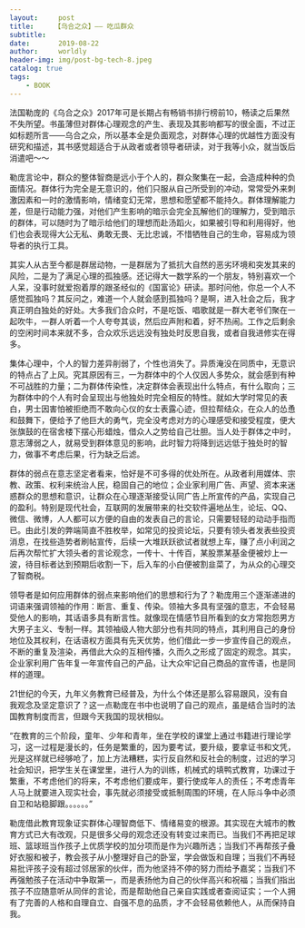 ```yaml
---
layout:     post
title:     【乌合之众】—— 吃瓜群众
subtitle:   
date:       2019-08-22
author:     worldly
header-img: img/post-bg-tech-8.jpeg
catalog: true
tags:
    - BOOK
---
```


法国勒庞的《乌合之众》2017年可是长期占有畅销书排行榜前10，畅读之后果然不失所望。书虽薄但对群体心理观念的产生、表现及其影响都写的很全面，不过正如标题所言——乌合之众，所以基本全是负面观念，对群体心理的优越性方面没有研究和描述，其书感觉超适合于从政者或者领导者研读，对于我等小众，就当饭后消遣吧～～

勒庞言论中，群众的整体智商是远小于个人的，群众聚集在一起，会造成种种的负面情况。群体行为完全是无意识的，他们只服从自己所受到的冲动，常常受外来刺激因素和一时的激情影响，情绪变幻无常，思想和愿望都不能持久。群体理解能力差，但是行动能力强，对他们产生影响的暗示会完全瓦解他们的理解力，受到暗示的群体，可以随时为了暗示给他们的理想而赴汤蹈火，如果被引导和利用得好，他们也会表现得大公无私、勇敢无畏、无比忠诚，不惜牺牲自己的生命，容易成为领导者的执行工具。

其实人从古至今都是群居动物，一是群居为了抵抗大自然的恶劣环境和突发其来的风险，二是为了满足心理的孤独感。还记得大一数学系的一个朋友，特别喜欢一个人呆，没事时就爱抱着厚的跟圣经似的《国富论》研读。那时问他，你总一个人不感觉孤独吗？其反问之，难道一个人就会感到孤独吗？是啊，进入社会之后，我才真正明白独处的好处。大多我们合众时，不是吃饭、唱歌就是一群大老爷们聚在一起吹牛，一群人听着一个人夸夸其谈，然后应声附和着，好不热闹。工作之后剩余的空闲时间本来就不多，合众欢乐远远没有独处时反思自我，或者自我进修实在得多。

集体心理中，个人的智力差异削弱了，个性也消失了。异质淹没在同质中，无意识的特点占了上风。究其原因有三，一为群体中的个人仅因人多势众，就会感到有种不可战胜的力量；二为群体传染性，决定群体会表现出什么特点，有什么取向；三为群体中的个人有时会呈现出与他独处时完全相反的特性。就如大学时常见的表白，男士因害怕被拒绝而不敢向心仪的女士表露心迹，但拉帮结众，在众人的怂恿和鼓舞下，便给予了他巨大的勇气，完全没考虑对方的心理感受和接受程度，便大张旗鼓的在宿舍楼下摆心形蜡烛，借众人之势给自己壮胆。当人处于群体之中时，意志薄弱之人，就易受到群体意见的影响，此时智力将降到远远低于独处时的智力，做事不考虑后果，行为缺乏后滤。

群体的弱点在意志坚定者看来，恰好是不可多得的优处所在。从政者利用媒体、宗教、政策、权利来统治人民，稳固自己的地位；企业家利用广告、声望、资本来迷惑群众的思想和意识，让群众在心理逐渐接受认同广告上所宣传的产品，实现自己的盈利。特别是现代社会，互联网的发展带来的社交软件遍地丛生，论坛、QQ、微信、微博，人人都可以方便的自由的发表自己的言论，只需要轻轻的动动手指而已。由此引发的弊端简直不胜枚举，如常见的投资论坛，只要有领头者发表些投资消息，在找些造势者刷帖宣传，后续一大堆跃跃欲试者就想上车，赚了点小利润之后再次帮忙扩大领头者的言论观念，一传十、十传百，某股票某基金便被炒上一波，待目标者达到预期后收割一下，后入车的小白便被割韭菜了，为从众的心理交了智商税。

领导者是如何应用群体的弱点来影响他们的思想和行为了？勒庞用三个逐渐递进的词语来强调领袖的作用：断言、重复、传染。领袖大多具有坚强的意志，不会轻易受他人的影响，其话语多具有断言性。就像现在情感节目所看到的女方常抱怨男方大男子主义、专制一样。其领袖级人物大部分也有共同的特点，其利用自己的身份地位及其权利，在话语权方面具有先天优势，他们借此一步一步宣传自己的观点，不断的重复及渲染，再借此大众的互相传播，久而久之形成了固定的观念。其实，企业家利用广告年复一年宣传自己的产品，让大众牢记自己商品的宣传语，也是同样的道理。

21世纪的今天，九年义务教育已经普及，为什么个体还是那么容易跟风，没有自我观念及坚定意识了？这一点勒庞在书中也说明了自己的观点，虽是结合当时的法国教育制度而言，但跟今天我国的现状相似。

“在教育的三个阶段，童年、少年和青年，坐在学校的课堂上通过书籍进行理论学习，这一过程是漫长的，任务是繁重的，因为要考试，要升级，要拿证书和文凭，光是这样就已经够呛了，加上方法糟糕，实行反自然和反社会的制度，过迟的学习社会知识，把学生关在课堂里，进行人为的训练，机械式的填鸭式教育，功课过于繁重，不考虑他们的将来，不考虑他们要成年，要行使成年人的责任；不考虑青年人马上就要进入现实社会，事先就必须接受或抵制周围的环境，在人际斗争中必须自卫和站稳脚跟。。。。。。”

勒庞借此教育现象证实群体心理智商低下、情绪易变的根源。其实现在大城市的教育方式已大有改观，只是很多父母的观念还没有转变过来而已。当我们不再把足球班、篮球班当作孩子上优质学校的加分项而是作为兴趣所选；当我们不再帮孩子叠好衣服和被子，教会孩子从小整理好自己的卧室，学会做饭和自理；当我们不再轻易批评孩子没有超过邻居家的伙伴，而为他坚持不停的努力而给予嘉奖；当我们不再强勉孩子在活动中争取第一，而是表扬他为自己的伙伴高兴和祝福；当我们指出孩子不应随意听从同伴的言论，而是帮助他自己亲自实践或者查阅证实；一个人拥有了完善的人格和自理自立、自强不息的品质，才不会轻易依赖他人，从而保持自我。
